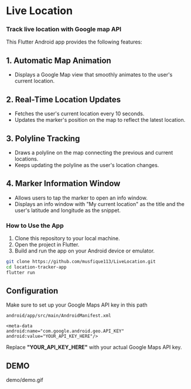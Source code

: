 # Live Location

### Track live location with Google map API

This Flutter Android app provides the following features:

## 1. Automatic Map Animation
- Displays a Google Map view that smoothly animates to the user's current location.

## 2. Real-Time Location Updates
- Fetches the user's current location every 10 seconds.
- Updates the marker's position on the map to reflect the latest location.

## 3. Polyline Tracking
- Draws a polyline on the map connecting the previous and current locations.
- Keeps updating the polyline as the user's location changes.

## 4. Marker Information Window
- Allows users to tap the marker to open an info window.
- Displays an info window with "My current location" as the title and the user's latitude and longitude as the snippet.

### How to Use the App
1. Clone this repository to your local machine.
2. Open the project in Flutter.
3. Build and run the app on your Android device or emulator.

```bash
git clone https://github.com/musfique113/LiveLocation.git
cd location-tracker-app
flutter run
```

## Configuration
Make sure to set up your Google Maps API key in this path
```
android/app/src/main/AndroidManifest.xml
```

```
<meta-data
android:name="com.google.android.geo.API_KEY"
android:value="YOUR_API_KEY_HERE"/>
```
Replace **"YOUR_API_KEY_HERE"** with your actual Google Maps API key.

## DEMO

demo/demo.gif